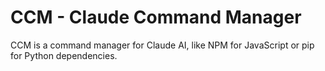 # CCM - Claude Command Manager
CCM is a command manager for Claude AI, like NPM for JavaScript or pip for Python dependencies.
